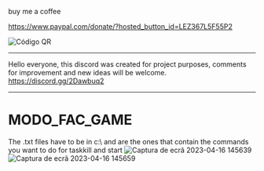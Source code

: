 buy me a coffee

https://www.paypal.com/donate/?hosted_button_id=LEZ367L5F55P2

![Código QR](https://github.com/manoper93/MonitorPC_WT32-SC01/assets/70864023/8c357884-45e6-450e-8190-f5e2bd85f8e2)

--------------------

Hello everyone, this discord was created for project purposes, comments for improvement and new ideas will be welcome. https://discord.gg/2Dawbuq2

--------------------

# MODO_FAC_GAME

The .txt files have to be in c:\ and are the ones that contain the commands you want to do for taskkill and start
![Captura de ecrã 2023-04-16 145639](https://user-images.githubusercontent.com/70864023/232316240-0b9ec493-ee5e-42a7-aa23-8f739c00b381.png)
![Captura de ecrã 2023-04-16 145659](https://user-images.githubusercontent.com/70864023/232316226-8799455b-23f7-44db-a4de-df1a42a0a9b0.png)
